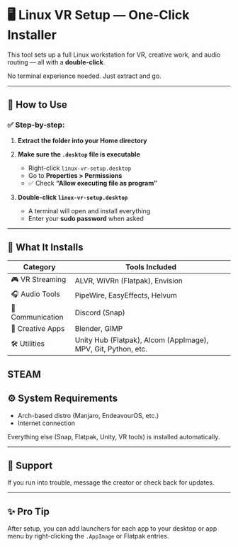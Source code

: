 # 🖥️ Linux VR Setup — One-Click Installer

This tool sets up a full Linux workstation for VR, creative work, and audio routing — all with a **double-click**.

No terminal experience needed. Just extract and go.

---

## 📁 How to Use

### ✅ Step-by-step:

1. **Extract the folder into your Home directory**  
   

2. **Make sure the `.desktop` file is executable**  
   - Right-click `linux-vr-setup.desktop`
   - Go to **Properties > Permissions**
   - ✅ Check **“Allow executing file as program”**

3. **Double-click `linux-vr-setup.desktop`**
   - A terminal will open and install everything
   - Enter your **sudo password** when asked

---

## 🧰 What It Installs

| Category         | Tools Included                                                  |
|------------------|-----------------------------------------------------------------|
| 🎮 VR Streaming  | ALVR, WiVRn (Flatpak), Envision                                 |
| 🎧 Audio Tools   | PipeWire, EasyEffects, Helvum                                   |
| 💬 Communication | Discord (Snap)                                                  |
| 🎨 Creative Apps | Blender, GIMP                                                   |
| 🛠 Utilities     | Unity Hub (Flatpak), Alcom (AppImage), MPV, Git, Python, etc.   |
 STEAM
---

## ⚙️ System Requirements

- Arch-based distro (Manjaro, EndeavourOS, etc.)
- Internet connection

Everything else (Snap, Flatpak, Unity, VR tools) is installed automatically.

---

## 💬 Support

If you run into trouble, message the creator or check back for updates.

---

## ✨ Pro Tip

After setup, you can add launchers for each app to your desktop or app menu by right-clicking the `.AppImage` or Flatpak entries.
